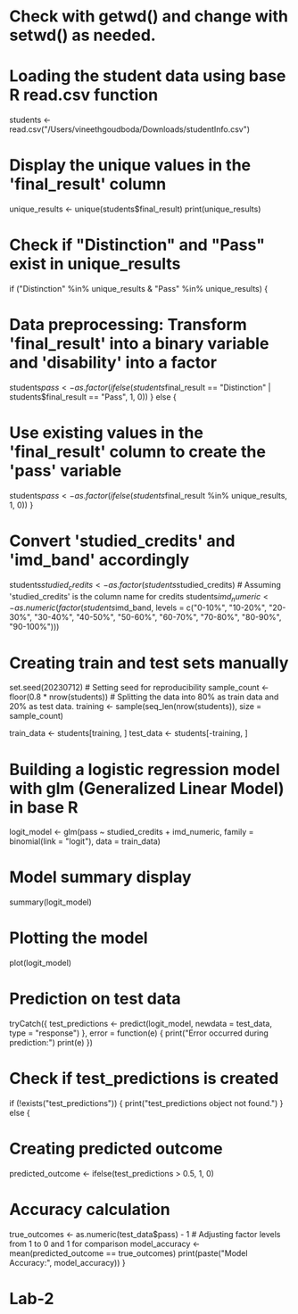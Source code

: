 # Check with getwd() and change with setwd() as needed.

# Loading the student data using base R read.csv function
students <- read.csv("/Users/vineethgoudboda/Downloads/studentInfo.csv")

# Display the unique values in the 'final_result' column
unique_results <- unique(students$final_result)
print(unique_results)

# Check if "Distinction" and "Pass" exist in unique_results
if ("Distinction" %in% unique_results & "Pass" %in% unique_results) {
  # Data preprocessing: Transform 'final_result' into a binary variable and 'disability' into a factor
  students$pass <- as.factor(ifelse(students$final_result == "Distinction" | students$final_result == "Pass", 1, 0))
} else {
  # Use existing values in the 'final_result' column to create the 'pass' variable
  students$pass <- as.factor(ifelse(students$final_result %in% unique_results, 1, 0))
}

# Convert 'studied_credits' and 'imd_band' accordingly
students$studied_credits <- as.factor(students$studied_credits)  # Assuming 'studied_credits' is the column name for credits
students$imd_numeric <- as.numeric(factor(students$imd_band, levels = c("0-10%", "10-20%", "20-30%", "30-40%", "40-50%", "50-60%", "60-70%", "70-80%", "80-90%", "90-100%")))

# Creating train and test sets manually
set.seed(20230712)  # Setting seed for reproducibility
sample_count <- floor(0.8 * nrow(students)) # Splitting the data into 80% as train data and 20% as test data.
training <- sample(seq_len(nrow(students)), size = sample_count)

train_data <- students[training, ]
test_data <- students[-training, ]

# Building a logistic regression model with glm (Generalized Linear Model) in base R
logit_model <- glm(pass ~ studied_credits + imd_numeric, family = binomial(link = "logit"), data = train_data)

# Model summary display
summary(logit_model)

# Plotting the model
plot(logit_model)

# Prediction on test data
tryCatch({
  test_predictions <- predict(logit_model, newdata = test_data, type = "response")
}, error = function(e) {
  print("Error occurred during prediction:")
  print(e)
})

# Check if test_predictions is created
if (!exists("test_predictions")) {
  print("test_predictions object not found.")
} else {
  # Creating predicted outcome
  predicted_outcome <- ifelse(test_predictions > 0.5, 1, 0)
  
  # Accuracy calculation
  true_outcomes <- as.numeric(test_data$pass) - 1  # Adjusting factor levels from 1 to 0 and 1 for comparison
  model_accuracy <- mean(predicted_outcome == true_outcomes)
  print(paste("Model Accuracy:", model_accuracy))
}


# Lab-2
